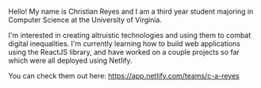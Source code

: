 

Hello! My name is Christian Reyes and I am a third year student majoring in Computer Science at the University of Virginia. 

I'm interested in creating altruistic technologies and using them to combat digital inequalities. I'm currently learning how to
build web applications using the ReactJS library, and have worked on a couple projects so far which were all deployed using Netlify.

You can check them out here: https://app.netlify.com/teams/c-a-reyes
